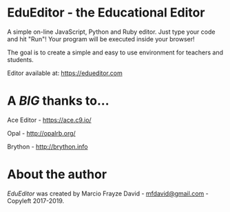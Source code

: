 # EduEditor - the Educational Editor

A simple on-line JavaScript, Python and Ruby editor. Just type your code and hit "Run"! Your program will be executed inside your browser!

The goal is to create a simple and easy to use environment for teachers and students.

Editor available at: https://edueditor.com

# A _BIG_ thanks to...

Ace Editor - https://ace.c9.io/

Opal - http://opalrb.org/

Brython - http://brython.info

# About the author

*EduEditor* was created by Marcio Frayze David - mfdavid@gmail.com - Copyleft 2017-2019.
